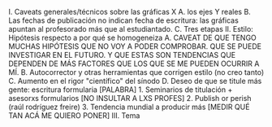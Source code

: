 I. Caveats generales/técnicos sobre las gráficas
    X A. los ejes Y reales
    B. Las fechas de publicación no indican fecha de escritura: las gráficas apuntan al profesorado más que al estudiantado.
    C. Tres etapas
II. Estilo: Hipótesis respecto a por qué se homogeneiza
    A. CAVEAT DE QUE TENGO MUCHAS HIPÓTESIS QUE NO VOY A PODER COMPROBAR. QUE SE PUEDE INVESTIGAR EN EL FUTURO. Y QUE ESTAS SON TENDENCIAS QUE DEPENDEN DE MÁS FACTORES QUE LOS QUE SE ME PUEDEN OCURRIR A MÍ.
    B. Autocorrector y otras herramientas que corrigen estilo (no creo tanto)
    C. Aumento en el rigor "científico" del sínodo
    D. Deseo de que se titule más gente: escritura formularia [PALABRA]
        1. Seminarios de titulación + asesorxs formularios [NO INSULTAR A LXS PROFES]
        2. Publish or perish (raúl rodríguez freire)
        3. Tendencia mundial a producir más [MEDIR QUÉ TAN ACÁ ME QUIERO PONER]
III. Tema